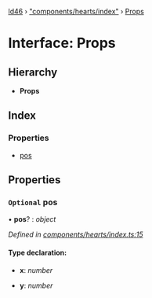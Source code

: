 [ld46](../README.md) › ["components/hearts/index"](../modules/_components_hearts_index_.md) › [Props](_components_hearts_index_.props.md)

# Interface: Props

## Hierarchy

* **Props**

## Index

### Properties

* [pos](_components_hearts_index_.props.md#optional-pos)

## Properties

### `Optional` pos

• **pos**? : *object*

*Defined in [components/hearts/index.ts:15](https://github.com/jrod-disco/ld46-keepalive/blob/2baec31/src/components/hearts/index.ts#L15)*

#### Type declaration:

* **x**: *number*

* **y**: *number*
